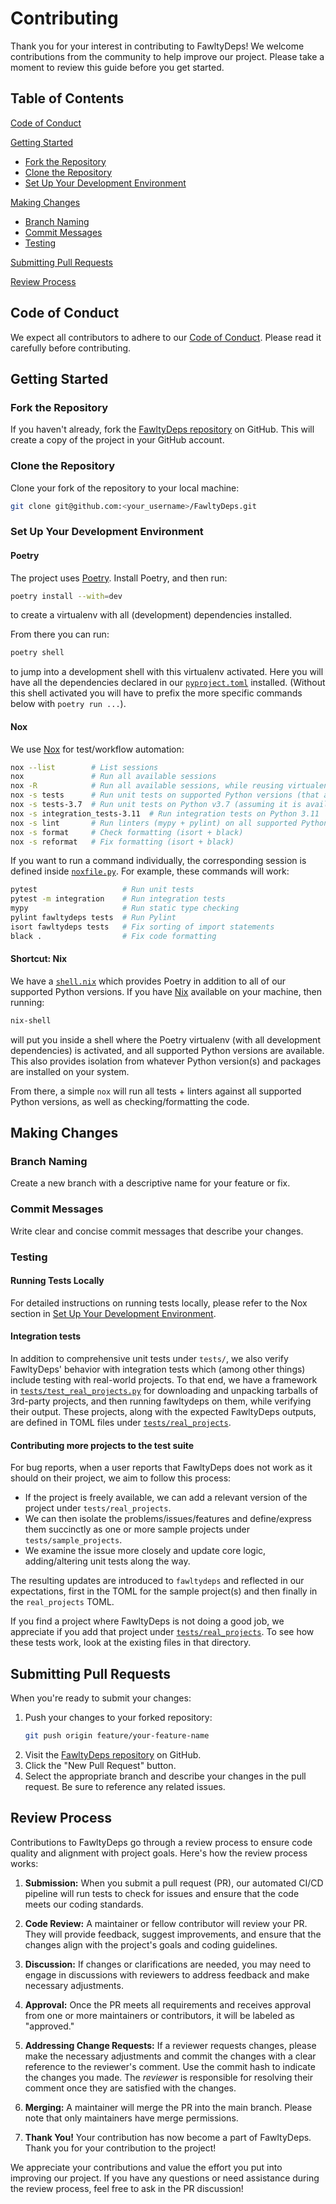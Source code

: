 # Contributing

Thank you for your interest in contributing to FawltyDeps!
We welcome contributions from the community to help improve our project.
Please take a moment to review this guide before you get started.

## Table of Contents

[Code of Conduct](#code-of-conduct)

[Getting Started](#getting-started)
   - [Fork the Repository](#fork-the-repository)
   - [Clone the Repository](#clone-the-repository)
   - [Set Up Your Development Environment](#set-up-your-development-environment)

[Making Changes](#making-changes)
   - [Branch Naming](#branch-naming)
   - [Commit Messages](#commit-messages)
   - [Testing](#testing)

[Submitting Pull Requests](#submitting-pull-requests)

[Review Process](#review-process)

## Code of Conduct

We expect all contributors to adhere to our [Code of Conduct](./CODE_OF_CONDUCT.md).
Please read it carefully before contributing.

## Getting Started

### Fork the Repository

If you haven't already, fork the [FawltyDeps repository](https://github.com/tweag/fawltydeps) on GitHub.
This will create a copy of the project in your GitHub account.

### Clone the Repository

Clone your fork of the repository to your local machine:

```sh
git clone git@github.com:<your_username>/FawltyDeps.git
```

### Set Up Your Development Environment

#### Poetry

The project uses [Poetry](https://python-poetry.org/). Install Poetry, and then
run:

```sh
poetry install --with=dev
```

to create a virtualenv with all (development) dependencies installed.

From there you can run:

```sh
poetry shell
```

to jump into a development shell with this virtualenv activated. Here you will
have all the dependencies declared in our [`pyproject.toml`](./pyproject.toml)
installed. (Without this shell activated you will have to prefix the more
specific commands below with `poetry run ...`).

#### Nox

We use [Nox](https://nox.thea.codes/en/stable/) for test/workflow automation:

```sh
nox --list        # List sessions
nox               # Run all available sessions
nox -R            # Run all available sessions, while reusing virtualenvs (i.e. faster)
nox -s tests      # Run unit tests on supported Python versions (that are available)
nox -s tests-3.7  # Run unit tests on Python v3.7 (assuming it is available locally)
nox -s integration_tests-3.11  # Run integration tests on Python 3.11
nox -s lint       # Run linters (mypy + pylint) on all supported Python versions
nox -s format     # Check formatting (isort + black)
nox -s reformat   # Fix formatting (isort + black)
```

If you want to run a command individually, the corresponding session is defined inside
[`noxfile.py`](./noxfile.py). For example, these
commands will work:

```sh
pytest                   # Run unit tests
pytest -m integration    # Run integration tests
mypy                     # Run static type checking
pylint fawltydeps tests  # Run Pylint
isort fawltydeps tests   # Fix sorting of import statements
black .                  # Fix code formatting
```

#### Shortcut: Nix

We have a [`shell.nix`](./shell.nix) which provides Poetry in addition to all of
our supported Python versions. If you have [Nix](https://nixos.org) available
on your machine, then running:

```sh
nix-shell
```

will put you inside a shell where the Poetry virtualenv (with all development
dependencies) is activated, and all supported Python versions are available.
This also provides isolation from whatever Python version(s) and packages are
installed on your system.

From there, a simple `nox` will run all tests + linters against all supported
Python versions, as well as checking/formatting the code.

## Making Changes

### Branch Naming

Create a new branch with a descriptive name for your feature or fix.

### Commit Messages

Write clear and concise commit messages that describe your changes.

### Testing

#### Running Tests Locally

For detailed instructions on running tests locally, please refer to the Nox section in [Set Up Your Development Environment](#set-up-your-development-environment).

#### Integration tests

In addition to comprehensive unit tests under `tests/`, we also verify
FawltyDeps' behavior with integration tests which (among other things) include
testing with real-world projects. To that end, we have a framework in
[`tests/test_real_projects.py`](./tests/test_real_projects.py) for downloading
and unpacking tarballs of 3rd-party projects, and then running fawltydeps on them,
while verifying their output. These projects, along with the expected FawltyDeps
outputs, are defined in TOML files under
[`tests/real_projects`](./tests/real_projects).

#### Contributing more projects to the test suite

For bug reports, when a user reports that FawltyDeps does not work as it should
on their project, we aim to follow this process:

- If the project is freely available, we can add a relevant version of the
  project under `tests/real_projects`.
- We can then isolate the problems/issues/features and define/express them
  succinctly as one or more sample projects under `tests/sample_projects`.
- We examine the issue more closely and update core logic, adding/altering unit
  tests along the way.

The resulting updates are introduced to `fawltydeps` and reflected in our
expectations, first in the TOML for the sample project(s) and then finally in
the `real_projects` TOML.

If you find a project where FawltyDeps is not doing a good job, we appreciate
if you add that project under [`tests/real_projects`](./tests/real_projects).
To see how these tests work, look at the existing files in that directory.

## Submitting Pull Requests

When you're ready to submit your changes:

1. Push your changes to your forked repository:
   ```sh
   git push origin feature/your-feature-name
   ```
2. Visit the [FawltyDeps repository](https://github.com/tweag/fawltydeps) on GitHub.
3. Click the "New Pull Request" button.
4. Select the appropriate branch and describe your changes in the pull request.
Be sure to reference any related issues.

## Review Process

Contributions to FawltyDeps go through a review process to ensure code quality
and alignment with project goals. Here's how the review process works:

1. **Submission:** When you submit a pull request (PR), our automated CI/CD
pipeline will run tests to check for issues and ensure that the code meets our coding standards.

2. **Code Review:** A maintainer or fellow contributor will review your PR.
They will provide feedback, suggest improvements, and ensure that the changes
align with the project's goals and coding guidelines.

3. **Discussion:** If changes or clarifications are needed, you may need to
engage in discussions with reviewers to address feedback and make necessary adjustments.

4. **Approval:** Once the PR meets all requirements and receives approval
from one or more maintainers or contributors, it will be labeled as "approved."

5. **Addressing Change Requests:** If a reviewer requests changes, please make
the necessary adjustments and commit the changes with a clear reference to the
reviewer's comment. Use the commit hash to indicate the changes you made. The
*reviewer* is responsible for resolving their comment once they are satisfied with
the changes.

6. **Merging:** A maintainer will merge the PR into the main branch. Please note
that only maintainers have merge permissions.

7. **Thank You!** Your contribution has now become a part of FawltyDeps. Thank you
for your contribution to the project!

We appreciate your contributions and value the effort you put into improving our project.
If you have any questions or need assistance during the review process, feel free
to ask in the PR discussion!
